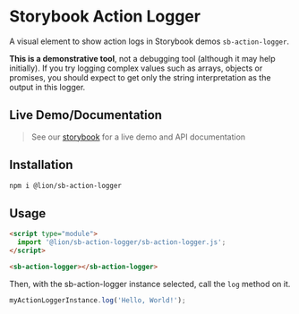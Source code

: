# Storybook Action Logger

[//]: # 'AUTO INSERT HEADER PREPUBLISH'

A visual element to show action logs in Storybook demos `sb-action-logger`.

**This is a demonstrative tool**, not a debugging tool (although it may help initially).
If you try logging complex values such as arrays, objects or promises,
you should expect to get only the string interpretation as the output in this logger.

## Live Demo/Documentation

> See our [storybook](http://lion-web-components.netlify.com/?path=/docs/helpers-storybook-action-logger) for a live demo and API documentation

## Installation

```bash
npm i @lion/sb-action-logger
```

## Usage

```html
<script type="module">
  import '@lion/sb-action-logger/sb-action-logger.js';
</script>

<sb-action-logger></sb-action-logger>
```

Then, with the sb-action-logger instance selected, call the `log` method on it.

```js
myActionLoggerInstance.log('Hello, World!');
```
